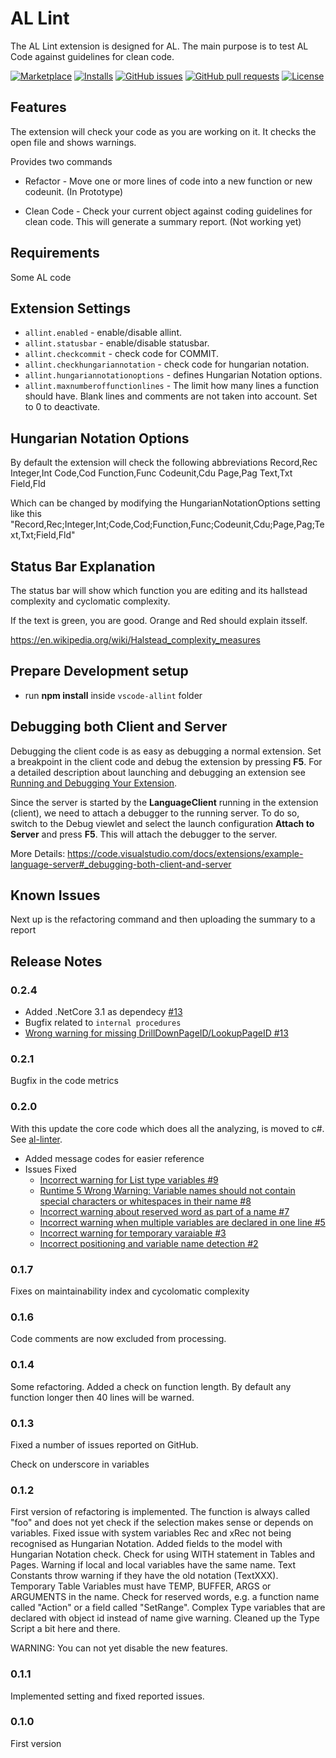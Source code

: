 # AL Lint

The AL Lint extension is designed for AL. The main purpose is to test AL Code against guidelines for clean code.

[![Marketplace](https://vsmarketplacebadge.apphb.com/version-short/StefanMaron.allint.svg)](https://marketplace.visualstudio.com/items?itemName=StefanMaron.allint)
[![Installs](https://vsmarketplacebadge.apphb.com/installs/StefanMaron.allint.svg)](https://marketplace.visualstudio.com/items?itemName=StefanMaron.allint)
[![GitHub issues](https://img.shields.io/github/issues/StefanMaron/vscode-allint.svg)](https://github.com/StefanMaron/vscode-allint/issues)
[![GitHub pull requests](https://img.shields.io/github/issues-pr/StefanMaron/vscode-allint.svg)](https://github.com/StefanMaron/vscode-allint/pulls)
[![License](https://img.shields.io/badge/license-MIT-blue.svg)](https://raw.githubusercontent.com/StefanMaron/vscode-allint/master/LICENSE)

## Features

The extension will check your code as you are working on it. It checks the open file and shows warnings.

Provides two commands

* Refactor - Move one or more lines of code into a new function or new codeunit. (In Prototype)

* Clean Code - Check your current object against coding guidelines for clean code. This will generate a summary report. (Not working yet)

## Requirements

Some AL code

## Extension Settings

- `allint.enabled` - enable/disable allint.
- `allint.statusbar` - enable/disable statusbar.
- `allint.checkcommit` - check code for COMMIT.
- `allint.checkhungariannotation` - check code for hungarian notation.
- `allint.hungariannotationoptions` - defines Hungarian Notation options.
- `allint.maxnumberoffunctionlines` - The limit how many lines a function should have. Blank lines and comments are not taken into account. Set to 0 to deactivate.

## Hungarian Notation Options

By default the extension will check the following abbreviations
    Record,Rec
    Integer,Int
    Code,Cod
    Function,Func
    Codeunit,Cdu
    Page,Pag
    Text,Txt
    Field,Fld

Which can be changed by modifying the HungarianNotationOptions setting like this
    "Record,Rec;Integer,Int;Code,Cod;Function,Func;Codeunit,Cdu;Page,Pag;Text,Txt;Field,Fld"

## Status Bar Explanation

The status bar will show which function you are editing and its hallstead complexity and cyclomatic complexity.

If the text is green, you are good. Orange and Red should explain itsself.

https://en.wikipedia.org/wiki/Halstead_complexity_measures

## Prepare Development setup
- run **npm install** inside `vscode-allint` folder

## Debugging both Client and Server
Debugging the client code is as easy as debugging a normal extension. Set a breakpoint in the client code and debug the extension by pressing **F5**. For a detailed description about launching and debugging an extension see [Running and Debugging Your Extension](https://code.visualstudio.com/docs/extensions/debugging-extensions).

Since the server is started by the **LanguageClient** running in the extension (client), we need to attach a debugger to the running server. To do so, switch to the Debug viewlet and select the launch configuration **Attach to Server** and press **F5**. This will attach the debugger to the server.

More Details: https://code.visualstudio.com/docs/extensions/example-language-server#_debugging-both-client-and-server

## Known Issues

Next up is the refactoring command and then uploading the summary to a report

## Release Notes

### 0.2.4

- Added .NetCore 3.1 as dependecy [#13](https://github.com/StefanMaron/vscode-allint/issues/13)
- Bugfix related to `internal procedures` 
- [Wrong warning for missing DrillDownPageID/LookupPageID #13](https://github.com/StefanMaron/vscode-allint/issues/12)

### 0.2.1

Bugfix in the code metrics

### 0.2.0

With this update the core code which does all the analyzing, is moved to c#. See [al-linter](https://github.com/StefanMaron/al-linter).
- Added message codes for easier reference
- Issues Fixed
  - [Incorrect warning for List type variables #9](https://github.com/StefanMaron/vscode-allint/issues/9)
  - [Runtime 5 Wrong Warning: Variable names should not contain special characters or whitespaces in their name #8](https://github.com/StefanMaron/vscode-allint/issues/8)
  - [Incorrect warning about reserved word as part of a name #7](https://github.com/StefanMaron/vscode-allint/issues/7)
  - [Incorrect warning when multiple variables are declared in one line #5](https://github.com/StefanMaron/vscode-allint/issues/5)
  - [Incorrect warning for temporary varaiable #3](https://github.com/StefanMaron/vscode-allint/issues/3)
  - [Incorrect positioning and variable name detection #2](https://github.com/StefanMaron/vscode-allint/issues/2)

### 0.1.7
Fixes on maintainability index and cycolomatic complexity

### 0.1.6
Code comments are now excluded from processing. 

### 0.1.4
Some refactoring. 
Added a check on function length. By default any function longer then 40 lines will be warned.

### 0.1.3

Fixed a number of issues reported on GitHub.

Check on underscore in variables

### 0.1.2

First version of refactoring is implemented. The function is always called "foo" and does not yet check if the selection makes sense or depends on variables. 
Fixed issue with system variables Rec and xRec not being recognised as Hungarian Notation.
Added fields to the model with Hungarian Notation check.
Check for using WITH statement in Tables and Pages.
Warning if local and local variables have the same name.
Text Constants throw warning if they have the old notation (TextXXX).
Temporary Table Variables must have TEMP, BUFFER, ARGS or ARGUMENTS in the name.
Check for reserved words, e.g. a function name called "Action" or a field called "SetRange".
Complex Type variables that are declared with object id instead of name give warning.
Cleaned up the Type Script a bit here and there.

WARNING: You can not yet disable the new features.

### 0.1.1

Implemented setting and fixed reported issues.

### 0.1.0

First version